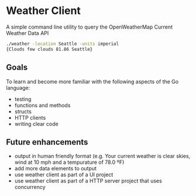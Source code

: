 # Weather Client

A simple command line utility to query the OpenWeatherMap Current Weather Data API

```bash
./weather -location Seattle -units imperial
{Clouds few clouds 81.86 Seattle}
```

## Goals
To learn and become more familiar with the following aspects of the Go language:
* testing
* functions and methods
* structs
* HTTP clients
* writing clear code

## Future enhancements
* output in human friendly format (e.g. Your current weather is clear skies, wind at 10 mph and a tempurature of 78.0 ºF)
* add more data elements to output
* use weather client as part of a UI project
* use weather client as part of a HTTP server project that uses concurrency


